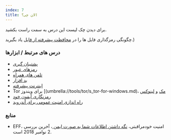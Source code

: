 ```yaml
---
index: 7
title: الان چی؟
---
```

برای دیدن چک لیست این درس به سمت راست بکشید.

چگونگی رمزگذاری فایل ها را در [محافظت پیشرفته از فایل](umbrella://information/protecting-files/advanced) یاد بگیرید.)

### درس های مرتبط / ابزارها

*   [پشتیبان گیری](umbrella://information/backing-up)
*   [رمزهای عبور](umbrella://information/passwords)
*   [تلفن های همراه](umbrella://communications/mobile-phones/beginner)
*   [بد افزار](umbrella://information/malware)
*   [اینترنت پیشرفته](umbrella://communications/the-internet/advanced)
*   Tor برای ویندوز [(umbrella://tools/tor/s_tor-for-windows.md)، [مک](umbrella://tools/tor/s_tor-for-mac-os-x.md) و [لینوکس](umbrella://tools/tor/s_tor-for-linux.md)
*   [رمزنگاری آیفون خود](umbrella://tools/encryption/s_encrypt-your-iphone.md)
*   [راه اندازی امنیت عمومی برای آندروید](umbrella://tools/other/s_android.md)

### منابع

*   EFF، امنیت خودمراقبتی، [نگه داشتن اطلاعات شما به صورت ایمن ](https://ssd.eff.org/en/module/keeping-your-data-safe)، آخرین بررسی 2 نوامبر 2018 است.